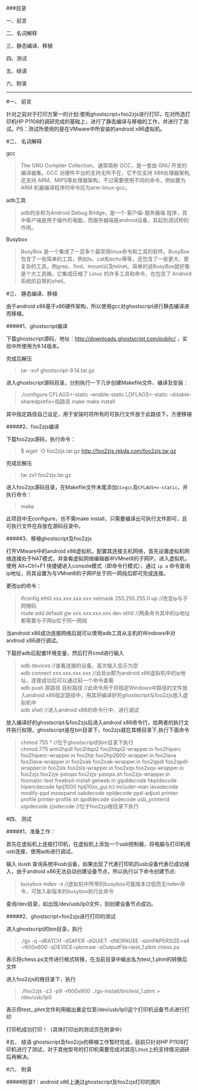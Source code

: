 ###目录

一、前言

二、名词解释

三、静态编译、移植

四、测试

五、结语

六、附录
___

#一、 前言

针对之前对于打印方案一的计划:使用ghostscript+foo2zjs进行打印，在对所选打印机HP P1108的调研完成的基础上，进行了静态编译与移植的工作，并进行了测试。PS：测试所使用的是在VMware中所安装的android x86虚拟机。


#二、 名词解释

gcc
>The GNU Compiler Collection，通常简称 GCC，是一套由 GNU 开发的编译器集。GCC 对硬件平台的支持无所不在，它不仅支持 X86处理器架构, 还支持 ARM、MIPS等处理器架构，不过需要使用不同的命令，例如要为 ARM 机器编译程序时命令应为arm-linux-gcc。

adb工具
>adb的全称为Android Debug Bridge，是一个 客户端-服务器端 程序，其中客户端是用于操作的电脑，而服务器端是android设备，其起到调试桥的作用。

Busybox
>BusyBox 是一个集成了一百多个最常用linux命令和工具的软件。BusyBox 包含了一些简单的工具，例如ls、cat和echo等等，还包含了一些更大、更复杂的工具，例grep、find、mount以及telnet。简单的说BusyBox就好像是个大工具箱，它集成压缩了 Linux 的许多工具和命令，也包含了 Android 系统的自带的shell。


#三、 静态编译、移植

由于android x86基于x86硬件架构，所以使用gcc对ghostscript进行静态编译进而移植。

#####1、ghostscript编译

下载ghostscript源码，地址：http://downloads.ghostscript.com/public/ ，实验中所使用为9.14版本。

完成后解压

>tar -xvf ghostscript-9.14.tar.gz

进入ghostscript源码目录，分别执行一下几步创建Makefile文件、编译及安装：

>./configure CFLAGS=-static –enable-static LDFLAGS=-static –disable-sharedprefix=指路径
make
make install

其中指定路径自己设定，用于安装时将所有的可执行文件放于此路径下，方便移植

#####2、foo2zjs编译

下载foo2zjs源码，执行命令：

>$ wget -O foo2zjs.tar.gz http://foo2zjs.rkkda.com/foo2zjs.tar.gz

完成后解压

>tar zxf foo2zjs.tar.gz

进入foo2zjs源码目录，在Makefile文件末尾添加```CC=gcc```及```CFLAGS+=-static```，并执行命令：

>make


此项目中无configure，也不需make install，只需要编译出可执行文件即可，且可执行文件在存放在源码目录中。


#####3、移植ghostscript及foo2zjs

打开VMware中的android x86虚拟机，配置其连接主机网络，首先设置虚拟机网络连接处于NAT模式，并查看虚拟网络编辑器中VMnet8的子网IP。进入虚拟机，使用 Alt+Ctrl+F1 快捷键进入console模式（即命令行模式），通过 ```ip a``` 命令查询ip地址，将其设置为与VMnet8的子网IP处于同一网段后即可完成连接。

更改ip的命令：

>ifconfig eth0 xxx.xxx.xxx.xxx netmask 255.255.255.0 up //改变ip与子网掩码  
route add default gw xxx.xxx.xxx.xxx dev eth0 //两条命令其中的ip地址都需要与子网ip位于同一网段

当android x86成功连接网络后就可以使用adb工具从主机的Windows中对android x86进行调试。

下载好adb后配置环境变量，然后打开cmd进行输入

>adb devices //查看连接的设备，首次输入显示为空  
adb connect xxx.xxx.xxx.xxx  //此处ip即为android x86虚拟机中的ip地址，连接成功后可以通过前一个命令查看  
adb push 原路径 目标路径 //此命令用于将指定Windows中路径的文件放入android x86指定路径中，用其将编译好的ghostscript与foo2zjs放入虚拟机中  
adb shell //进入android x86的命令行中，进行调试

放入编译好的ghostscript与foo2zjs后进入android x86命令行，给两者的执行文件执行权限，ghostscript是在bin目录下，foo2zjs就在其根目录下,执行下面命令

>chmod 755 * //位于ghostscript的bin目录下执行  
chmod  775 arm2hpdl foo2hbpl2 foo2hbpl2-wrapper.in foo2hiperc foo2hiperc-wrapper.in foo2hp foo2hp2600-wrapper.in foo2lava foo2lava-wrapper.in foo2oak foo2oak-wrapper.in foo2qpdl foo2qpdl-wrapper.in foo2slx foo2slx-wrapper.in foo2xqx foo2xqx-wrapper.in foo2zjs foo2zjs-pstops foo2zjs-pstops.sh foo2zjs-wrapper.in foomatic-test freebsd-install getweb.in gipddecode hbpldecode hipercdecode hplj1000 hplj10xx_gui.tcl includer-man lavadecode modify-ppd msexpand oakdecode opldecode ppd-adjust printer-profile printer-profile.sh qpdldecode slxdecode usb_printerid xqxdecode zjsdecode   //位于foo2zjs根目录下执行


#四、 测试

#####1、准备工作：

首先在虚拟机上连接打印机，在虚拟机上添加一个usb控制器，将电脑与打印机用usb连接，使用adb进行调试。

输入 lsusb 查询系统中usb设备，如果出现了代表打印机的usb设备代表已成功接入，由于android x86无法自动创建设备节点，所以执行以下命令创建节点:

>busybox mdev -s //虚拟机中所带的busybox可能版本过低而无mdev命令，可放入新版本的busybox执行此命令


查询/dev目录，如出现/dev/usb/lp0文件，则创建设备节点成功。

#####2、ghostscript+foo2zjs进行打印的测试

进入ghostscript的bin目录，执行

>./gs -q -dBATCH -dSAFER -dQUIET -dNOPAUSE -sbinPAPERSIZE=a4 -r600x600 -sDEVICE=pbmraw -sOutputFile=test_1.pbm chess.ps

表示将chess.ps文件进行格式转换，在当前目录中输出名为test_1.phm的转换后文件

进入foo2zjs的根目录下，执行

>./foo2zjs -z3 -p9 -r600x600 ../gs-install/bin/test_1.pbm > /dev/usb/lp0

表示将test_.phm文件利用输出重定位至/dev/usb/lp0这个打印机设备节点进行打印


打印机成功打印！（具体打印出的测试页在附录中）

#五、 结语
ghostscript及foo2zjs的移植工作暂时完成，目前只针对HP P1108打印机进行了测试，对于其他型号的打印机需要完成对其在Linux上的支持情况调研后再解决。

#六、 附录

#####附录1：android x86上通过ghostscript及foo2zjs打印的图片

